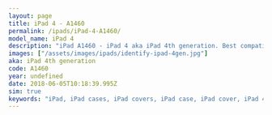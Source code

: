 ```yaml
---
layout: page
title: iPad 4 - A1460
permalink: /ipads/iPad-4-A1460/
model_name: iPad 4
description: "iPad A1460 - iPad 4 aka iPad 4th generation. Best compatible iPad cases for A1460"
images: ["/assets/images/ipads/identify-ipad-4gen.jpg"]
aka: iPad 4th generation
code: A1460
year: undefined
date: 2018-06-05T10:18:39.995Z
sim: true
keywords: "iPad, iPad cases, iPad covers, iPad case, iPad cover, iPad 4, iPad 4 case, A1460 case, A1460 cover, A1460, iPad 4th generation"
---
```

